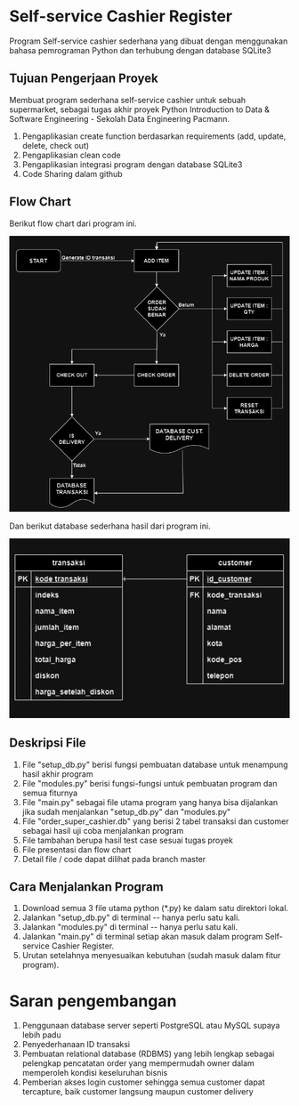 # ****Self-service Cashier Register****

Program Self-service cashier sederhana yang dibuat dengan menggunakan bahasa pemrograman Python dan terhubung dengan database SQLite3 


## **Tujuan Pengerjaan Proyek**

Membuat program sederhana self-service cashier untuk sebuah supermarket, sebagai tugas akhir proyek Python Introduction to Data & Software Engineering - Sekolah Data Engineering Pacmann.

1. Pengaplikasian create function berdasarkan requirements (add, update, delete, check out)
2. Pengaplikasian clean code
3. Pengaplikasian integrasi program dengan database SQLite3
4. Code Sharing dalam github


## **Flow Chart**

Berikut flow chart dari program ini. 

![alt text](https://github.com/dessynrs/self_service_cashier_python_project/blob/master/flow%20chart%20customer_journey.png?raw=true)

Dan berikut database sederhana hasil dari program ini.

![alt text](https://github.com/dessynrs/self_service_cashier_python_project/blob/master/database.png?raw=true)


## **Deskripsi File**

1. File "setup_db.py" berisi fungsi pembuatan database untuk menampung hasil akhir program
2. File "modules.py" berisi fungsi-fungsi untuk pembuatan program dan semua fiturnya
3. File "main.py" sebagai file utama program yang hanya bisa dijalankan jika sudah menjalankan "setup_db.py" dan "modules.py"
4. File "order_super_cashier.db" yang berisi 2 tabel transaksi dan customer sebagai hasil uji coba menjalankan program
5. File tambahan berupa hasil test case sesuai tugas proyek
6. File presentasi dan flow chart
7. Detail file / code dapat dilihat pada branch master


## **Cara Menjalankan Program**

1. Download semua 3 file utama python (*.py) ke dalam satu direktori lokal.
2. Jalankan "setup_db.py" di terminal -- hanya perlu satu kali.
3. Jalankan "modules.py" di terminal -- hanya perlu satu kali.
4. Jalankan "main.py" di terminal setiap akan masuk dalam program Self-service Cashier Register.
5. Urutan setelahnya menyesuaikan kebutuhan (sudah masuk dalam fitur program).


# **Saran pengembangan**

1. Penggunaan database server seperti PostgreSQL atau MySQL supaya lebih padu
2. Penyederhanaan ID transaksi
3. Pembuatan relational database (RDBMS) yang lebih lengkap sebagai pelengkap pencatatan order yang mempermudah owner dalam memperoleh kondisi keseluruhan bisnis
4. Pemberian akses login customer sehingga semua customer dapat tercapture, baik customer langsung maupun customer delivery


